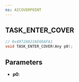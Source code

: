 ```yaml
---
ns: AICOVERPOINT
---
```

## TASK_ENTER_COVER

```c
// 0x4972A022AE6DAFA1
void TASK_ENTER_COVER(Any p0);
```

## Parameters
* **p0**:
